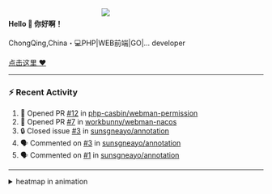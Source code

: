 

<img align="right" width="320" src="https://github-readme-stats.vercel.app/api?username=sunsgneayo&show_icons=true&text_color=24292e&bg_color=f7f4ed&hide_title=false" />


#### Hello 👋 你好啊！

ChongQing,China・💻PHP|WEB前端|GO|... developer 


[点击这里 :heart:](https://github.com/sunsgneayo)


---

### :zap: Recent Activity
<!--START_SECTION:activity-->
1. 💪 Opened PR [#12](https://github.com/php-casbin/webman-permission/pull/12) in [php-casbin/webman-permission](https://github.com/php-casbin/webman-permission)
2. 💪 Opened PR [#7](https://github.com/workbunny/webman-nacos/pull/7) in [workbunny/webman-nacos](https://github.com/workbunny/webman-nacos)
3. 🔒 Closed issue [#3](https://github.com/sunsgneayo/annotation/issues/3) in [sunsgneayo/annotation](https://github.com/sunsgneayo/annotation)
4. 🗣 Commented on [#3](https://github.com/sunsgneayo/annotation/issues/3) in [sunsgneayo/annotation](https://github.com/sunsgneayo/annotation)
5. 🗣 Commented on [#1](https://github.com/sunsgneayo/annotation/issues/1) in [sunsgneayo/annotation](https://github.com/sunsgneayo/annotation)
<!--END_SECTION:activity-->

---



<details>
<summary> heatmap in animation</summary>

[![github contribution grid snake animation](https://raw.githubusercontent.com/sunsgneayo/sunsgneayo/input/github-contribution-grid-snake.svg)](https://github.com/sunsgneayo)

</details>


<!--
 <details>

  <summary>contributions in 3D</summary>

 ![](https://raw.githubusercontent.com/sunsgneayo/sunsgneayo/profile-3d-contrib/profile-green.svg#gh-light-mode-only)
  ![](https://raw.githubusercontent.com/sunsgneayo/sunsgneayo/profile-3d-contrib/profile-night-green.svg#gh-dark-mode-only)

 </details>
 </p>
-->

